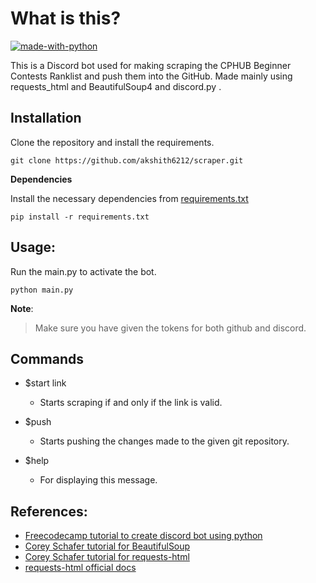 # What is this?

[![made-with-python](https://img.shields.io/badge/Made%20with-Python-1f425f.svg)](https://www.python.org/)

This is a Discord bot used for making scraping the CPHUB Beginner Contests Ranklist and push them into the GitHub. Made mainly using requests_html and BeautifulSoup4 and discord.py .



## Installation

<!---
> **Use Python 3.7 or later**
--->
Clone the repository and install the requirements.

``` 
git clone https://github.com/akshith6212/scraper.git
```

**Dependencies**

Install the necessary dependencies from [requirements.txt](requirements.txt)

``` 
pip install -r requirements.txt
```



## Usage:

Run the main.py to activate the bot.

```
python main.py
```

**Note**:

>Make sure you have given the tokens for both github and discord.



## Commands

- $start link
  - Starts scraping if and only if the link is valid.

- $push 
  - Starts pushing the changes made to the given git repository.

- $help 
  - For displaying this message.



## References:

- [Freecodecamp tutorial to create discord bot using python](https://www.freecodecamp.org/news/create-a-discord-bot-with-python/) 
- [Corey Schafer tutorial for BeautifulSoup](https://www.youtube.com/watch?v=ng2o98k983k)  
- [Corey Schafer tutorial for requests-html](https://www.youtube.com/watch?v=a6fIbtFB46g) 
- [requests-html official docs](https://docs.python-requests.org/projects/requests-html/en/latest/)

